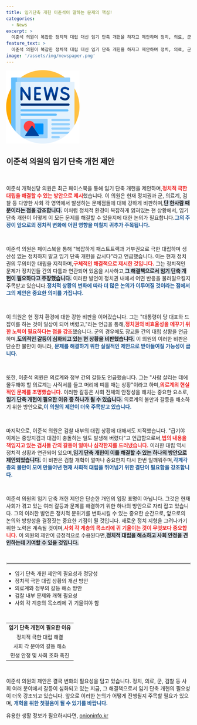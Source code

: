 ```yaml
---
title: 임기단축 개헌 이준석이 말하는 문제의 핵심!
categories:
  - News
excerpt: >
  이준석 의원이 복잡한 정치적 대립 대신 임기 단축 개헌을 하자고 제안하며 정치, 의료, 군, 검찰의 문제를 지적했습니다. 여권의 반발 속, 개헌 논의가 새로운 국면을 맞이할까? 클릭해서 자세히 알아보세요!
feature_text: >
  이준석 의원이 복잡한 정치적 대립 대신 임기 단축 개헌을 하자고 제안하며 정치, 의료, 군, 검찰의 문제를 지적했습니다. 여권의 반발 속, 개헌 논의가 새로운 국면을 맞이할까? 클릭해서 자세히 알아보세요!
image: '/assets/img/newspaper.png'
---
```


<p><img src="/assets/img/newspaper.png" alt="kimp 속보" /></p>

<h2 data-ke-size="size26">이준석 의원의 임기 단축 개헌 제안</h2>

<p data-ke-size="size16">&nbsp;</p>

<p>이준석 개혁신당 의원은 최근 페이스북을 통해 임기 단축 개헌을 제안하며,<b><span style="color: #ee2323;">정치적 극한 대립을 해결할 수 있는 방안으로 제시</span></b>했습니다. 이 의원은 현재 정치권과 군, 의료계, 검찰 등 다양한 사회 각 영역에서 발생하는 문제점들에 대해 강하게 비판하며,<b><span style="background-color: #21538527;">단 한사람 때문이라는 점을 강조합니다.</span></b> 이처럼 정치적 환경이 복잡하게 얽혀있는 현 상황에서, 임기 단축 개헌이 어떻게 이 모든 문제를 해결할 수 있을지에 대한 논의가 필요합니다.<b><span style="color: #1a5490;">그의 주장이 앞으로의 정치적 변화에 어떤 영향을 미칠지 귀추가 주목됩니다.</span></b></p>

<p data-ke-size="size16">&nbsp;</p>

<p>이준석 의원은 페이스북을 통해 "복잡하게 패스트트랙과 거부권으로 극한 대립하며 생산성 없는 정치하지 말고 임기 단축 개헌을 갑시다"라고 언급했습니다. 이는 현재 정치권의 무의미한 대립을 지적하며,<b><span style="color: #ee2323;">구체적인 해결책으로 제시한 것입니다.</span></b> 그는 정치적인 문제가 정치인들 간의 다툼과 연관되어 있음을 시사하고,<b><span style="background-color: #21538527;">그 해결책으로서 임기 단축 개헌이 필요하다고 주장했습니다.</span></b> 이러한 발언이 정치권 내에서 어떤 반응을 불러일으킬지 주목받고 있습니다.<b><span style="color: #1a5490;">정치적 상황의 변화에 따라 더 많은 논의가 이루어질 것이라는 점에서 그의 제안은 중요한 의미를 가집니다.</span></b></p>

<p data-ke-size="size16">&nbsp;</p>

<p>이 의원은 현 정치 환경에 대한 강한 비판을 이어갔습니다. 그는 "대통령이 당 대표와 드잡이를 하는 것이 일상이 되어 버렸고,"라는 언급을 통해,<b><span style="color: #ee2323;">정치권의 비효율성을 메꾸기 위한 노력이 필요하다는 점을 강조</span></b>했습니다. 군의 경우에도 장교들 간의 대립 상황을 언급하며,<b><span style="background-color: #21538527;">도의적인 갈등이 심화되고 있는 현 상황을 비판했습니다.</span></b> 이 의원의 이러한 비판은 단순한 불만이 아니라, <b><span style="color: #1a5490;">문제를 해결하기 위한 실질적인 제안으로 받아들여질 가능성이 큽니다.</span></b></p>

<p data-ke-size="size16">&nbsp;</p>

<p>또한, 이준석 의원은 의료계와 정부 간의 갈등도 언급했습니다. 그는 "사람 살리는 데에 몰두해야 할 의료계는 사직서를 들고 머리에 띠를 매는 상황"이라고 하며,<b><span style="color: #ee2323;">의료계의 현실적인 문제를 조명했습니다.</span></b> 이러한 갈등은 사회 전체의 안정성을 해치는 중요한 요소로,<b><span style="background-color: #21538527;">임기 단축 개헌이 필요한 이유 중 하나가 될 수 있습니다.</span></b> 의료계의 불만과 갈등을 해소하기 위한 방안으로,<b><span style="color: #1a5490;">이 의원의 제안이 더욱 주목받고 있습니다.</span></b></p>

<p data-ke-size="size16">&nbsp;</p>

<p>마지막으로, 이준석 의원은 검찰 내부의 대립 상황에 대해서도 지적했습니다. "급기야 이제는 중앙지검과 대검이 충돌하는 일도 발생해 버렸다"고 언급함으로써,<b><span style="color: #ee2323;">법의 내용을 책임지고 있는 검사들 간의 갈등이 얼마나 심각한지를 드러냈습니다.</span></b> 이러한 대립 역시 정치적 상황과 연관되어 있으며,<b><span style="background-color: #21538527;">임기 단축 개헌이 이를 해결할 수 있는 하나의 방안으로 제안되었습니다.</span></b> 이 비판은 검찰 개혁이 얼마나 중요한지 다시 한번 일깨워주며,<b><span style="color: #1a5490;">각계각층의 불만이 모여 만들어낸 현재 사회적 대립을 뛰어넘기 위한 결단이 필요함을 강조합니다.</span></b></p>

<p data-ke-size="size16">&nbsp;</p>

<p>이준석 의원의 임기 단축 개헌 제안은 단순한 개인의 입장 표명이 아닙니다. 그것은 현재 사회가 겪고 있는 여러 갈등과 문제를 해결하기 위한 하나의 방안으로 자리 잡고 있습니다. 그의 이러한 발언은 정치적 분위기를 변화시킬 수 있는 중요한 순간으로, 앞으로의 논의와 방향성을 결정짓는 중요한 기점이 될 것입니다. 새로운 정치 지형을 그려나가기 위한 노력은 계속될 것이며,<b><span style="color: #ee2323;">사회 각 계층의 목소리에 귀 기울이는 것이 무엇보다 중요합니다.</span></b> 이 의원의 제안이 긍정적으로 수용된다면,<b><span style="background-color: #21538527;">정치적 대립을 해소하고 사회 안정을 견인하는데 기여할 수 있을 것입니다.</span></b></p>

<p data-ke-size="size16">&nbsp;</p>

<hr style="border: 2px solid #ccc;"/>

<ul>
    <li>임기 단축 개헌 제안의 필요성과 정당성</li>
    <li>정치적 극한 대립 상황의 개선 방안</li>
    <li>의료계와 정부의 갈등 해소 방안</li>
    <li>검찰 내부 문제와 개혁 필요성</li>
    <li>사회 각 계층의 목소리에 귀 기울여야 함</li>
</ul>

<p data-ke-size="size16">&nbsp;</p>

<table style="width: 100%;">
    <tr>
        <td style="text-align: center; height: 17px;"><b>임기 단축 개헌이 필요한 이유</b></td>
    </tr>
    <tr>
        <td style="text-align: center; height: 17px;">정치적 극한 대립 해결</td>
    </tr>
    <tr>
        <td style="text-align: center; height: 17px;">사회 각 분야의 갈등 해소</td>
    </tr>
    <tr>
        <td style="text-align: center; height: 17px;">민생 안정 및 사회 조화 촉진</td>
    </tr>
</table>

<p data-ke-size="size16">&nbsp;</p>

<p>이준석 의원의 제안은 결국 변화의 필요성을 담고 있습니다. 정치, 의료, 군, 검찰 등 사회 여러 분야에서 갈등이 심화되고 있는 지금, 그 해결책으로서 임기 단축 개헌의 필요성이 더욱 강조되고 있습니다. 앞으로 이러한 논의가 어떻게 진행될지 주목할 필요가 있으며, <b><span style="color: #1a5490;">개혁을 위한 첫걸음이 될 수 있기를 바랍니다.</span></b></p>
유용한 생활 정보가 필요하시다면, <a href="https://onioninfo.kr" rel="dofollow">onioninfo.kr</a>


